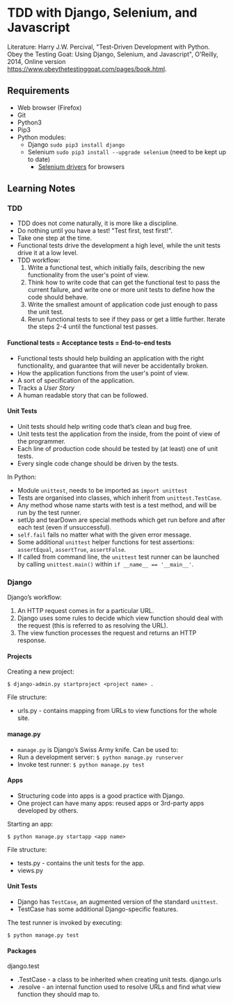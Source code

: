 # TDD with Django, Selenium, and Javascript

Literature: Harry J.W. Percival, "Test-Driven Development with Python. Obey the Testing Goat: Using Django, Selenium, and Javascript", O'Reilly, 2014, Online version https://www.obeythetestinggoat.com/pages/book.html.

## Requirements
* Web browser (Firefox)
* Git
* Python3
* Pip3
* Python modules:
   * Django ```sudo pip3 install django```
   * Selenium ```sudo pip3 install --upgrade selenium``` (need to be kept up to date)
       * [Selenium drivers](https://github.com/SeleniumHQ/selenium/blob/master/py/docs/source/index.rst) for browsers


## Learning Notes

### TDD
* TDD does not come naturally, it is more like a discipline.
* Do nothing until you have a test! "Test first, test first!".
* Take one step at the time.
* Functional tests drive the development a high level, while the unit tests drive it at a low level.
* TDD workflow:
    1. Write a functional test, which initially fails, describing the new functionality from the user's point of view.
    2. Think how to write code that can get the functional test to pass the current failure,
    and write one or more unit tests to define how the code should behave.
    3. Write the smallest amount of application code just enough to pass the unit test.
    4. Rerun functional tests to see if they pass or get a little further. Iterate the steps 2-4 until the functional test passes.

#### Functional tests = Acceptance tests = End-to-end tests
* Functional tests should help building an application with the right functionality, and guarantee that will never be accidentally broken.
* How the application functions from the user's point of view.
* A sort of specification of the application.
* Tracks a *User Story*
* A human readable story that can be followed.

#### Unit Tests
* Unit tests should help writing code that’s clean and bug free.
* Unit tests test the application from the inside, from the point of view of the programmer.
* ​Each line of production code should be tested by (at least) one of unit tests.
* Every single code change should be driven by the tests.

In Python:
* Module `unittest`, needs to be imported as `import unittest`
* Tests are organised into classes, which inherit from `unittest.TestCase`.
* Any method whose name starts with test is a test method, and will be run by the test runner.
* setUp and tearDown are special methods which get run before and after each test (even if unsuccessful).
* `self.fail` fails no matter what with the given error message.
* Some additional `unittest` helper functions for test assertions: `assertEqual`, `assertTrue`, `assertFalse`.
* If called from command line, the `unittest` test runner can be launched by calling `unittest.main()` within `if __name__ == '__main__'`.

### Django
Django’s workflow:
1. An HTTP request comes in for a particular URL.
2. Django uses some rules to decide which view function should deal with the request (this is referred to as resolving the URL).
3. The view function processes the request and returns an HTTP response.

#### Projects
Creating a new project:
```
$ django-admin.py startproject <project name> .
```
File structure:
* urls.py - contains mapping from URLs to view functions for the whole site. 

#### manage.py
* `manage.py` is Django’s Swiss Army knife.
Can be used to:
* Run a development server: ```$ python manage.py runserver```
* Invoke test runner: ```$ python manage.py test```

#### Apps
* Structuring code into apps is a good practice with Django.
* One project can have many apps: reused apps or 3rd-party apps developed by others.

Starting an app:
```
$ python manage.py startapp <app name>
```

File structure:
* tests.py - contains the unit tests for the app.
* views.py

#### Unit Tests
* Django has `TestCase`, an augmented version of the standard `unittest`.
* TestCase has some additional Django-specific features.

The test runner is invoked by executing:
```
$ python manage.py test
```

#### Packages
django.test
* .TestCase - a class to be inherited when creating unit tests.
django.urls
* .resolve - an internal function used to resolve URLs and find what view function they should map to.